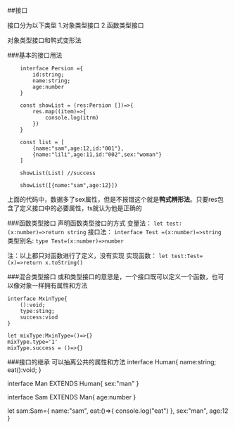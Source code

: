 ##接口

接口分为以下类型
1.对象类型接口
2.函数类型接口

对象类型接口和鸭式变形法

###基本的接口用法
```
    interface Persion ={
        id:string;
        name:string;
        age:number
    } 

    const showList = (res:Persion [])=>{
        res.map((item)=>{
            console.log(itrm)
        })
    }

    const list = [
        {name:"sam",age:12,id:"001"},
        {name:"lili",age:11,id:"002",sex:"woman"}
    ]

    showList(List) //success

    showList([{name:"sam",age:12}])
```
上面的代码中，数据多了sex属性，但是不报错这个就是**鸭式辨形法**。只要res包含了定义接口中的必要属性，ts就认为他是正确的 

###函数类型接口
声明函数类型接口的方式
变量法：
`let test:(x:number)=>return string`
接口法：
`interface Test =(x:number)=>string `
类型别名:
`type Test=(x:number)=>number`

注：以上都只对函数进行了定义，没有实现
实现函数：
`let test:Test=(x)=>return x.toString()`

###混合类型接口
或和类型接口的意思是，一个接口既可以定义一个函数，也可以像对象一样拥有属性和方法
```
interface MxinType{
    ():void;
    type:sting;
    success:viod
}

let mixType:MxinType=()=>{}
mixType.type='1'
mixType.success = ()=>{}
```

###接口的继承
可以抽离公共的属性和方法
interface Human{
    name:string;
    eat():void;
}

interface Man EXTENDS Human{
    sex:"man"
}

interface Sam EXTENDS Man{
    age:number
}

let sam:Sam={
name:"sam",
eat:()=>{
   console.log("eat") 
},
sex:"man",
age:12
}